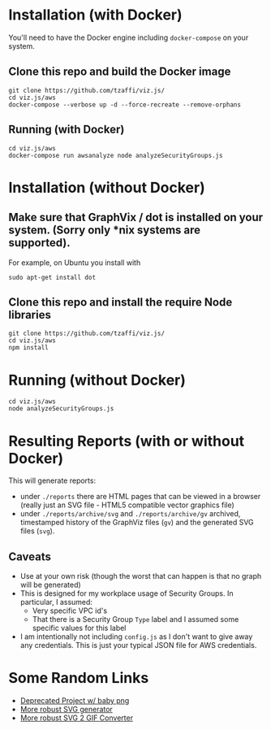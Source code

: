 # Installation (with Docker)
You'll need to have the Docker engine including `docker-compose` on your system.

## Clone this repo and build the Docker image
```
git clone https://github.com/tzaffi/viz.js/
cd viz.js/aws
docker-compose --verbose up -d --force-recreate --remove-orphans
```

## Running (with Docker)
```
cd viz.js/aws
docker-compose run awsanalyze node analyzeSecurityGroups.js
```

# Installation (without Docker)

## Make sure that GraphVix / dot is installed on your system. (Sorry only *nix systems are supported).
For example, on Ubuntu you install with
```
sudo apt-get install dot
```

## Clone this repo and install the require Node libraries
```
git clone https://github.com/tzaffi/viz.js/
cd viz.js/aws
npm install
```

# Running (without Docker)
```
cd viz.js/aws
node analyzeSecurityGroups.js
```

# Resulting Reports (with or without Docker)
This will generate reports:
* under `./reports` there are HTML pages that can be viewed in a browser (really just an SVG file - HTML5 compatible vector graphics file)
* under `./reports/archive/svg` and `./reports/archive/gv` archived, timestamped history of the GraphViz files (`gv`) and 
the generated SVG files (`svg`).

## Caveats

* Use at your own risk (though the worst that can happen is that no graph will be generated)
* This is designed for my workplace usage of Security Groups.  In particular, I assumed:
    * Very specific VPC id's
    * That there is a Security Group `Type` label and I assumed some specific values for this label
* I am intentionally not including `config.js` as I don't want to give away any credentials.
This is just your typical JSON file for AWS credentials.

# Some Random Links

* [Deprecated Project w/ baby png](http://mdaines.github.io/viz.js/)
* [More robust SVG generator](https://stamm-wilbrandt.de/GraphvizFiddle)
* [More robust SVG 2 GIF Converter](https://www.onlineconverter.com)

